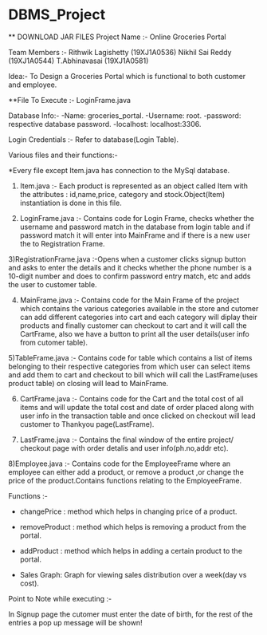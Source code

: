 # DBMS_Project

** DOWNLOAD JAR FILES
Project Name :- Online Groceries Portal

Team Members :- Rithwik Lagishetty (19XJ1A0536)
                Nikhil Sai Reddy (19XJ1A0544) 
                T.Abhinavasai (19XJ1A0581) 

Idea:- To Design a Groceries Portal which is functional to both customer and employee.


**File To Execute :- LoginFrame.java

Database Info:- 
  -Name: groceries_portal.
  -Username: root.
  -password: respective database password.
  -localhost: localhost:3306.


Login Credentials :- Refer to database(Login Table).


Various files and their functions:-

*Every file except Item.java has connection to the MySql database.

1) Item.java :-            Each product is represented as an object called Item with the attributes : id,name,price, category 
                           and stock.Object(Item) instantiation is done in this file.
  

2) LoginFrame.java :-      Contains code for Login Frame, checks whether the username and password match in the database from
                           login table and if password match it will enter into MainFrame and if there is a new user the to 
                           Registration Frame.

3)RegistrationFrame.java :-Opens when a customer clicks signup button and asks to enter the details and it checks whether the 
                           phone number is a 10-digit number and does to confirm password entry match, etc and adds the user to 
                           customer table.

4) MainFrame.java :-       Contains code for the Main Frame of the project which contains the various categories available 
                           in the store and cutomer can add different categories into cart and each category will diplay their
                           products and finally customer can checkout to cart and it will call the CartFrame, also we have a button to 
                           print all the user details(user info from cutomer table).

5)TableFrame.java :-       Contains code for table which contains a list of items belonging to their respective categories 
                           from which user can select items and add them to cart and checkout to bill which will call the 
                           LastFrame(uses product table) on closing will lead to MainFrame.
 

6) CartFrame.java :-       Contains code for the Cart and the total cost of all items and will update the total cost and date 
                           of order placed along with user info in the transaction table and once clicked on checkout will lead 
                           customer to Thankyou page(LastFrame).

7) LastFrame.java :-       Contains the final window of the entire project/ checkout page with order detalis and user info(ph.no,addr etc).


8)Employee.java :-         Contains code for the EmployeeFrame where an employee can either add a product, or remove a product
                           ,or change the price of the product.Contains functions relating to the EmployeeFrame.

   
   Functions :-
 
  * changePrice : method which helps in changing price of a product.

  * removeProduct : method which helps is removing a product from the portal. 
 
  * addProduct : method which helps in adding a certain product to the portal.
 
  * Sales Graph: Graph for viewing sales distribution over a week(day vs cost).



Point to Note while executing :-

In Signup page the cutomer must enter the date of birth, for the rest of the entries a pop up message will be shown!


  



